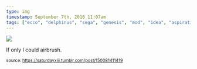 ```yaml
---
type: img
timestamp: September 7th, 2016 11:07am
tags: ["ecco", "delphinus", "sega", "genesis", "mod", "idea", "aspiration", "controllers", "art"]
---
```

<img src="https://saturdayxiii.github.io/media/150081411419.png"/>

If only I could airbrush.
 
  
<small>source: https://saturdayxiii.tumblr.com/post/150081411419</small>